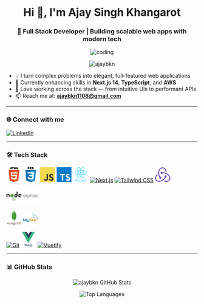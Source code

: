 <h1 align="center">Hi 👋, I'm Ajay Singh Khangarot</h1>
<h3 align="center">🚀 Full Stack Developer | Building scalable web apps with modern tech</h3>

<p align="center">
  <img src="https://media4.giphy.com/media/v1.Y2lkPTc5MGI3NjExaWd5d2dsc2dmMXJ3MXRwaDl4aXhkcjBpdXloeXg3NTd0ZWpwZXZlbSZlcD12MV9pbnRlcm5hbF9naWZfYnlfaWQmY3Q9Zw/qgQUggAC3Pfv687qPC/giphy.webp" alt="coding" width="400"/>
</p>

<p align="center">
  <img src="https://komarev.com/ghpvc/?username=ajaybkn&label=Profile%20views&color=0e75b6&style=flat" alt="ajaybkn" />
</p>

- 💡 I turn complex problems into elegant, full-featured web applications  
- 🌱 Currently enhancing skills in **Next.js 14**, **TypeScript**, and **AWS**  
- 🧠 Love working across the stack — from intuitive UIs to performant APIs  
- 📫 Reach me at: **ajaybkn1108@gmail.com**

---

### 🌐 Connect with me
<p>
  <a href="https://linkedin.com/in/ajayskhangarot/" target="_blank">
    <img src="https://raw.githubusercontent.com/rahuldkjain/github-profile-readme-generator/master/src/images/icons/Social/linked-in-alt.svg" alt="LinkedIn" height="30" width="40" />
  </a>
</p>

---

### 🛠️ Tech Stack

<p>
  <!-- Frontend -->
  <a href="https://developer.mozilla.org/en-US/docs/Web/HTML" target="_blank"><img src="https://raw.githubusercontent.com/devicons/devicon/master/icons/html5/html5-original-wordmark.svg" alt="HTML" width="40" height="40"/></a>
  <a href="https://developer.mozilla.org/en-US/docs/Web/CSS" target="_blank"><img src="https://raw.githubusercontent.com/devicons/devicon/master/icons/css3/css3-original-wordmark.svg" alt="CSS" width="40" height="40"/></a>
  <a href="https://developer.mozilla.org/en-US/docs/Web/JavaScript" target="_blank"><img src="https://raw.githubusercontent.com/devicons/devicon/master/icons/javascript/javascript-original.svg" alt="JavaScript" width="40" height="40"/></a>
  <a href="https://www.typescriptlang.org/" target="_blank"><img src="https://raw.githubusercontent.com/devicons/devicon/master/icons/typescript/typescript-original.svg" alt="TypeScript" width="40" height="40"/></a>
  <a href="https://reactjs.org/" target="_blank"><img src="https://raw.githubusercontent.com/devicons/devicon/master/icons/react/react-original-wordmark.svg" alt="React" width="40" height="40"/></a>
  <a href="https://nextjs.org/" target="_blank"><img src="https://cdn.worldvectorlogo.com/logos/nextjs-2.svg" alt="Next.js" width="40" height="40"/></a>
  <a href="https://tailwindcss.com/" target="_blank"><img src="https://www.vectorlogo.zone/logos/tailwindcss/tailwindcss-icon.svg" alt="Tailwind CSS" width="40" height="40"/></a>
  <a href="https://redux.js.org/" target="_blank"><img src="https://raw.githubusercontent.com/devicons/devicon/master/icons/redux/redux-original.svg" alt="Redux" width="40" height="40"/></a>
  
  <!-- Backend -->
  <a href="https://nodejs.org/" target="_blank"><img src="https://raw.githubusercontent.com/devicons/devicon/master/icons/nodejs/nodejs-original-wordmark.svg" alt="Node.js" width="40" height="40"/></a>
  <a href="https://expressjs.com/" target="_blank"><img src="https://raw.githubusercontent.com/devicons/devicon/master/icons/express/express-original-wordmark.svg" alt="Express" width="40" height="40"/></a>

  <!-- Database -->
  <a href="https://www.mongodb.com/" target="_blank"><img src="https://raw.githubusercontent.com/devicons/devicon/master/icons/mongodb/mongodb-original-wordmark.svg" alt="MongoDB" width="40" height="40"/></a>
  <a href="https://www.mysql.com/" target="_blank"><img src="https://raw.githubusercontent.com/devicons/devicon/master/icons/mysql/mysql-original-wordmark.svg" alt="MySQL" width="40" height="40"/></a>

  <!-- Tools & Other -->
  <a href="https://git-scm.com/" target="_blank"><img src="https://www.vectorlogo.zone/logos/git-scm/git-scm-icon.svg" alt="Git" width="40" height="40"/></a>
  <a href="https://vuejs.org/" target="_blank"><img src="https://raw.githubusercontent.com/devicons/devicon/master/icons/vuejs/vuejs-original-wordmark.svg" alt="Vue.js" width="40" height="40"/></a>
  <a href="https://vuetifyjs.com/" target="_blank"><img src="https://bestofjs.org/logos/vuetify.svg" alt="Vuetify" width="40" height="40"/></a>
</p>

---

### 📊 GitHub Stats

<p align="center">
  <img src="https://github-readme-stats.vercel.app/api?username=ajaybkn&show_icons=true&locale=en" alt="ajaybkn GitHub Stats" />
</p>

<p align="center">
  <img src="https://github-readme-stats.vercel.app/api/top-langs?username=ajaybkn&show_icons=true&locale=en&layout=compact" alt="Top Languages" />
</p>
